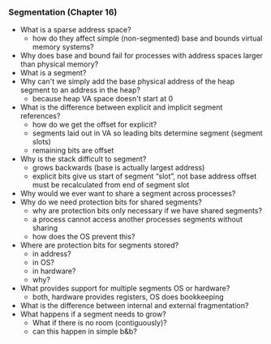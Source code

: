 ### Segmentation (Chapter 16)

* What is a sparse address space?
  * how do they affect simple (non-segmented) base and bounds virtual memory systems?
* Why does base and bound fail for processes with address spaces larger than physical memory?
* What is a segment?
* Why can't we simply add the base physical address of the heap segment to an address in the heap?
  * because heap VA space doesn't start at 0
* What is the difference between explicit and implicit segment references?
  * how do we get the offset for explicit?
  * segments laid out in VA so leading bits determine segment (segment slots)
  * remaining bits are offset
* Why is the stack difficult to segment?
  * grows backwards (base is actually largest address)
  * explicit bits give us start of segment “slot”, not base address offset must be recalculated from end of segment slot
* Why would we ever want to share a segment across processes?
* Why do we need protection bits for shared segments?
  * why are protection bits only necessary if we have shared segments?
  * a process cannot access another processes segments without sharing
  * how does the OS prevent this?
* Where are protection bits for segments stored?
  * in address?
  * in OS?
  * in hardware?
  * why?
* What provides support for multiple segments OS or hardware?
  * both, hardware provides registers, OS does bookkeeping
* What is the difference between internal and external fragmentation?
* What happens if a segment needs to grow? 
  * What if there is no room (contiguously)?
  * can this happen in simple b&b?
